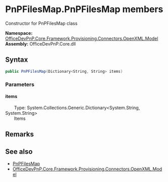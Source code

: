 # PnPFilesMap.PnPFilesMap members 
 Constructor for PnPFilesMap class   

**Namespace:** [OfficeDevPnP.Core.Framework.Provisioning.Connectors.OpenXML.Model](OfficeDevPnP.Core.Framework.Provisioning.Connectors.OpenXML.Model.md)  
**Assembly:** OfficeDevPnP.Core.dll  
## Syntax
```C#
public PnPFilesMap(Dictionary<String, String> items)
```
### Parameters
#### items  
&emsp;&emsp;Type: System.Collections.Generic.Dictionary<System.String, System.String>  
&emsp;&emsp;Items  


## Remarks
  
## See also
- [PnPFilesMap](OfficeDevPnP.Core.Framework.Provisioning.Connectors.OpenXML.Model.PnPFilesMap.md)
- [OfficeDevPnP.Core.Framework.Provisioning.Connectors.OpenXML.Model](OfficeDevPnP.Core.Framework.Provisioning.Connectors.OpenXML.Model.md)
